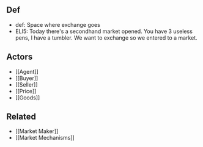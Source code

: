 ## Def
- def: Space where exchange goes
- ELI5: Today there's a secondhand market opened. You have 3 useless pens, I have a tumbler. We want to exchange so we entered to a market.

## Actors
- [[Agent]]
- [[Buyer]]
- [[Seller]]
- [[Price]]
- [[Goods]]

## Related
- [[Market Maker]]
- [[Market Mechanisms]]
